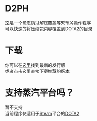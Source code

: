 # D2PH
这是一个帮您跳过解压覆盖等繁琐的操作程序<br>
可以快速的将压缩包内容覆盖到DOTA2的目录

# 下载
你可以在[这里](https://github.com/TWEril/D2PH/releases/latest)找到最新的发行版<br>
或者点击[这里](https://github.com/TWEril/D2PH/releases/download/v0.4/D2PH.v0.4.zip)直接下载推荐的版本

# 支持蒸汽平台吗？
暂不支持<br>
当前程序仅适用于[Steam](https://store.steampowered.com)平台的[DOTA2](https://store.steampowered.com/app/570/Dota_2/)
